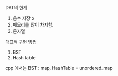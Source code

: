 DAT의 한계

1. 음수 저장 x
2. 메모리를 많이 차지함.
3. 문자열

  

대표적 구현 방법

1. BST
2. Hash table

  

cpp 에서는 BST : map, HashTable = unordered_map